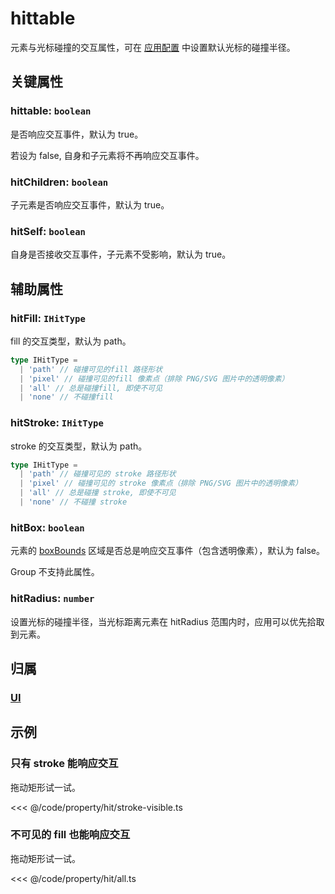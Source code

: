 <script setup>
import Case from '/component/Case.vue'
</script>

# hittable

元素与光标碰撞的交互属性，可在 [应用配置](/reference/config/app/pointer.md) 中设置默认光标的碰撞半径。

## 关键属性

### hittable: `boolean`

是否响应交互事件，默认为 true。

若设为 false, 自身和子元素将不再响应交互事件。

### hitChildren: `boolean`

子元素是否响应交互事件，默认为 true。

### hitSelf: `boolean`

自身是否接收交互事件，子元素不受影响，默认为 true。

## 辅助属性

### hitFill: `IHitType`

fill 的交互类型，默认为 path。

```ts
type IHitType =
  | 'path' // 碰撞可见的fill 路径形状
  | 'pixel' // 碰撞可见的fill 像素点（排除 PNG/SVG 图片中的透明像素）
  | 'all' // 总是碰撞fill, 即使不可见
  | 'none' // 不碰撞fill
```

### hitStroke: `IHitType`

stroke 的交互类型，默认为 path。

```ts
type IHitType =
  | 'path' // 碰撞可见的 stroke 路径形状
  | 'pixel' // 碰撞可见的 stroke 像素点（排除 PNG/SVG 图片中的透明像素）
  | 'all' // 总是碰撞 stroke, 即使不可见
  | 'none' // 不碰撞 stroke
```

### hitBox: `boolean`

元素的 [boxBounds](/reference/property/bounds.md#boxbounds-iboundsdata) 区域是否总是响应交互事件（包含透明像素），默认为 false。

Group 不支持此属性。

### hitRadius: `number`

设置光标的碰撞半径，当光标距离元素在 hitRadius 范围内时，应用可以优先拾取到元素。

## 归属

### [UI](/reference/display/UI.md#交互-光标)

## 示例

<case name="Hittable"  index=1 editor=false  editor=false></case>

### 只有 stroke 能响应交互

拖动矩形试一试。

<<< @/code/property/hit/stroke-visible.ts

<case name="Hittable" index=2 editor=false editor=false></case>

### 不可见的 fill 也能响应交互

拖动矩形试一试。

<<< @/code/property/hit/all.ts
